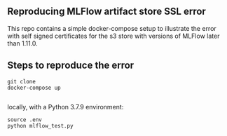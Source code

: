 ## Reproducing MLFlow artifact store SSL error

This repo contains a simple docker-compose setup to illustrate the error with self signed certificates for the s3 store with versions of MLFlow later than 1.11.0.

## Steps to reproduce the error

```
git clone 
docker-compose up


```

locally, with a Python 3.7.9 environment:
```
source .env
python mlflow_test.py
```
